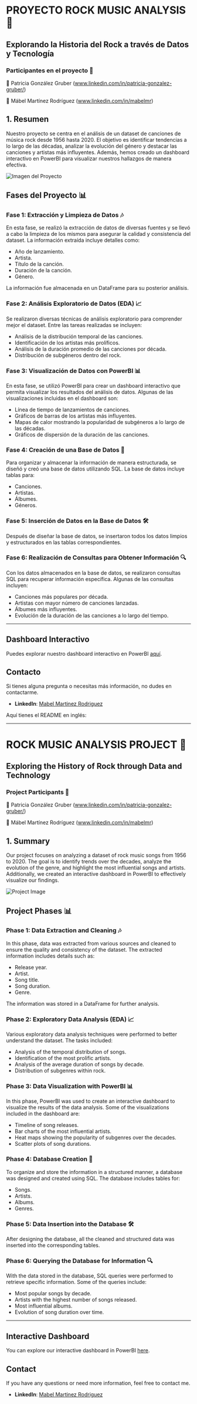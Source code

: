 # **PROYECTO ROCK MUSIC ANALYSIS** 🎸

## **Explorando la Historia del Rock a través de Datos y Tecnología**
### **Participantes en el proyecto** 📝

🎵 Patricia González Gruber (www.linkedin.com/in/patricia-gonzalez-gruber/)

🎵 Mábel Martínez Rodríguez (www.linkedin.com/in/mabelmr)

## **1. Resumen**
Nuestro proyecto se centra en el análisis de un dataset de canciones de música rock desde 1956 hasta 2020. El objetivo es identificar tendencias a lo largo de las décadas, analizar la evolución del género y destacar las canciones y artistas más influyentes. Además, hemos creado un dashboard interactivo en PowerBI para visualizar nuestros hallazgos de manera efectiva.

![Imagen del Proyecto](https://github.com/MabelMaff/rockmusic_powerBI_1956_2020/blob/main/imagen_proyecto.jpg)

## **Fases del Proyecto** 📊

### **Fase 1: Extracción y Limpieza de Datos** 🎶

En esta fase, se realizó la extracción de datos de diversas fuentes y se llevó a cabo la limpieza de los mismos para asegurar la calidad y consistencia del dataset. La información extraída incluye detalles como:

- Año de lanzamiento.
- Artista.
- Título de la canción.
- Duración de la canción.
- Género.

La información fue almacenada en un DataFrame para su posterior análisis.

### **Fase 2: Análisis Exploratorio de Datos (EDA)** 📈

Se realizaron diversas técnicas de análisis exploratorio para comprender mejor el dataset. Entre las tareas realizadas se incluyen:

- Análisis de la distribución temporal de las canciones.
- Identificación de los artistas más prolíficos.
- Análisis de la duración promedio de las canciones por década.
- Distribución de subgéneros dentro del rock.

### **Fase 3: Visualización de Datos con PowerBI** 📊

En esta fase, se utilizó PowerBI para crear un dashboard interactivo que permita visualizar los resultados del análisis de datos. Algunas de las visualizaciones incluidas en el dashboard son:

- Línea de tiempo de lanzamientos de canciones.
- Gráficos de barras de los artistas más influyentes.
- Mapas de calor mostrando la popularidad de subgéneros a lo largo de las décadas.
- Gráficos de dispersión de la duración de las canciones.

### **Fase 4: Creación de una Base de Datos** 💾

Para organizar y almacenar la información de manera estructurada, se diseñó y creó una base de datos utilizando SQL. La base de datos incluye tablas para:

- Canciones.
- Artistas.
- Álbumes.
- Géneros.

### **Fase 5: Inserción de Datos en la Base de Datos** 🛠️

Después de diseñar la base de datos, se insertaron todos los datos limpios y estructurados en las tablas correspondientes.

### **Fase 6: Realización de Consultas para Obtener Información** 🔍

Con los datos almacenados en la base de datos, se realizaron consultas SQL para recuperar información específica. Algunas de las consultas incluyen:

- Canciones más populares por década.
- Artistas con mayor número de canciones lanzadas.
- Álbumes más influyentes.
- Evolución de la duración de las canciones a lo largo del tiempo.

---

## **Dashboard Interactivo**

Puedes explorar nuestro dashboard interactivo en PowerBI [aquí](https://github.com/MabelMaff/rockmusic_powerBI_1956_2020/blob/main/Promo%20H-Pareja%206%20Historia%20del%20Rock.pbix).


## **Contacto**

Si tienes alguna pregunta o necesitas más información, no dudes en contactarme.

- **LinkedIn**: [Mabel Martinez Rodriguez](https://www.linkedin.com/in/mabelmr)

Aquí tienes el README en inglés:

---

# **ROCK MUSIC ANALYSIS PROJECT** 🎸

## **Exploring the History of Rock through Data and Technology**
### **Project Participants** 📝

🎵 Patricia González Gruber (www.linkedin.com/in/patricia-gonzalez-gruber/)

🎵 Mábel Martínez Rodríguez (www.linkedin.com/in/mabelmr)

## **1. Summary**
Our project focuses on analyzing a dataset of rock music songs from 1956 to 2020. The goal is to identify trends over the decades, analyze the evolution of the genre, and highlight the most influential songs and artists. Additionally, we created an interactive dashboard in PowerBI to effectively visualize our findings.

![Project Image](https://github.com/MabelMaff/rockmusic_powerBI_1956_2020/blob/main/imagen_proyecto.jpg)

## **Project Phases** 📊

### **Phase 1: Data Extraction and Cleaning** 🎶

In this phase, data was extracted from various sources and cleaned to ensure the quality and consistency of the dataset. The extracted information includes details such as:

- Release year.
- Artist.
- Song title.
- Song duration.
- Genre.

The information was stored in a DataFrame for further analysis.

### **Phase 2: Exploratory Data Analysis (EDA)** 📈

Various exploratory data analysis techniques were performed to better understand the dataset. The tasks included:

- Analysis of the temporal distribution of songs.
- Identification of the most prolific artists.
- Analysis of the average duration of songs by decade.
- Distribution of subgenres within rock.

### **Phase 3: Data Visualization with PowerBI** 📊

In this phase, PowerBI was used to create an interactive dashboard to visualize the results of the data analysis. Some of the visualizations included in the dashboard are:

- Timeline of song releases.
- Bar charts of the most influential artists.
- Heat maps showing the popularity of subgenres over the decades.
- Scatter plots of song durations.

### **Phase 4: Database Creation** 💾

To organize and store the information in a structured manner, a database was designed and created using SQL. The database includes tables for:

- Songs.
- Artists.
- Albums.
- Genres.

### **Phase 5: Data Insertion into the Database** 🛠️

After designing the database, all the cleaned and structured data was inserted into the corresponding tables.

### **Phase 6: Querying the Database for Information** 🔍

With the data stored in the database, SQL queries were performed to retrieve specific information. Some of the queries include:

- Most popular songs by decade.
- Artists with the highest number of songs released.
- Most influential albums.
- Evolution of song duration over time.

---

## **Interactive Dashboard**

You can explore our interactive dashboard in PowerBI [here](https://github.com/MabelMaff/rockmusic_powerBI_1956_2020/blob/main/Promo%20H-Pareja%206%20Historia%20del%20Rock.pbix).

## **Contact**

If you have any questions or need more information, feel free to contact me.

- **LinkedIn**: [Mabel Martinez Rodriguez](https://www.linkedin.com/in/mabelmr)

